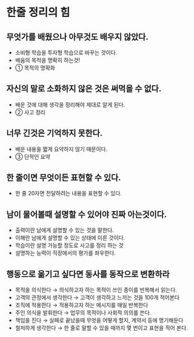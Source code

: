 # 한줄 정리의 힘

## 무엇가를 배웠으나 아무것도 배우지 않았다.
* 소비형 학습을 투자형 학습으로 바꾸는 것이다.
* 배움의 목적을 명확히 하는것!
* ① 목적의 명확화

## 자신의 말로 소화하지 않은 것은 써먹을 수 없다.
* 배운 것에 대해 생각을 정리해야 제대로 알게 된다.
* ② 사고 정리

## 너무 긴것은 기억하지 못한다.
* 배운 내용을 짧게 요약하지 않기 때문이다.
* ③ 단적인 요약

## 한 줄이면 무엇이든 표현할 수 있다.
* 한 줄 20자면 전달하려는 내용을 표현할 수 있다.

## 남이 물어볼때 설명할 수 있어야 진짜 아는것이다.
* 출력이란 남에게 설명할 수 있는 것을 말한다.
* 이해란 남에게 설명할 수 있는 상태에 이른 것이다.
* 학습이란 설명 가능할 정도로 사고를 정리 하는 것
* 설명하는 능력이 직장에서의 평가를 좌우한다.

## 행동으로 옮기고 싶다면 동사를 동작으로 변환하라
* 목적을 의식한다 → 의식하고자 하는 목적이 쓰인 종이를 반복해서 읽는다.
* 고객의 관정에서 생각한다 → 고객이 생각하고 느끼는 것을 100개 적어본다
* 조직에 적용한다 → 적용하고자 하는 메시지를 매일 반복한다
* 주인 의식을 발휘한다 → 업무의 목적이나 사회적 의의를 쓴다.
* 책임을 진다 → 실패로 끝났을때 무엇을 어떻게 할지, 계약서 등에 명기해둔다
* 철저하게 생각한다 → 한 줄로 말할 수 있을 때까지 몇 번이고 표현을 적어 본다.